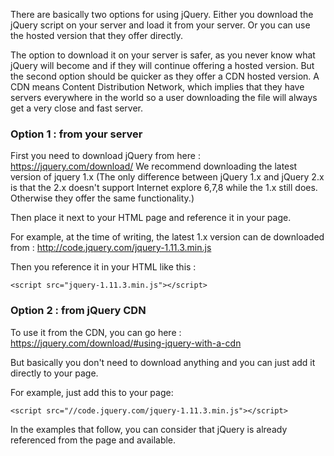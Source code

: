 There are basically two options for using jQuery. Either you download the jQuery script on your server and load it from your server. Or you can use the hosted version that they offer directly.

The option to download it on your server is safer, as you never know what jQuery will become and if they will continue offering a hosted version. But the second option should be quicker as they offer a CDN hosted version. A CDN means Content Distribution Network, which implies that they have servers everywhere in the world so a user downloading the file will always get a very close and fast server.

### Option 1 : from your server

First you need to download jQuery from here : https://jquery.com/download/
We recommend downloading the latest version of jquery 1.x (The only difference between jQuery 1.x and jQuery 2.x is that the 2.x doesn't support Internet explore 6,7,8 while the 1.x still does. Otherwise they offer the same functionality.)

Then place it next to your HTML page and reference it in your page.

For example, at the time of writing, the latest 1.x version can de downloaded from : http://code.jquery.com/jquery-1.11.3.min.js

Then you reference it in your HTML like this :

```
<script src="jquery-1.11.3.min.js"></script>
```

### Option 2 : from jQuery CDN

To use it from the CDN, you can go here : https://jquery.com/download/#using-jquery-with-a-cdn

But basically you don't need to download anything and you can just add it directly to your page.

For example, just add this to your page: 

```
<script src="//code.jquery.com/jquery-1.11.3.min.js"></script>
```

In the examples that follow, you can consider that jQuery is already referenced from the page and available.
